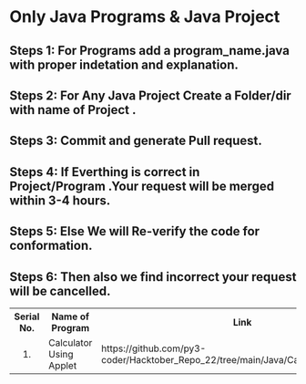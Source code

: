 # Only Java Programs & Java Project 
## Steps 1: For Programs add a program_name.java with proper indetation and explanation.
## Steps 2: For Any Java Project Create a Folder/dir with name of Project .
## Steps 3: Commit and generate Pull request.
## Steps 4: If Everthing is correct in Project/Program .Your request will be merged within 3-4 hours.
## Steps 5: Else We will Re-verify the code for conformation.
## Steps 6: Then also we find incorrect your request will be cancelled.

<table align = "center">
  <tr>
    <th align="center">Serial No.</th>
    <th>Name of Program</th>
    <th>Link</th>
  </tr>
  <tr>
    <td  align="center">1.</td>
    <td>Calculator Using Applet</td>
    <td>https://github.com/py3-coder/Hacktober_Repo_22/tree/main/Java/CalculatorUsingApplet</td>
  </td>
</table>
